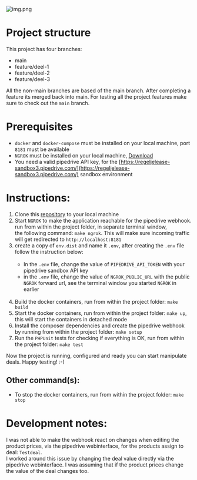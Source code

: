 ![img.png](https://careers.recruiteecdn.com/image/upload/q_auto,f_auto,w_400,c_limit/production/images/BKX1/pBCbFREQy3rQ.png)

# Project structure

This project has four branches:

* main 
* feature/deel-1
* feature/deel-2
* feature/deel-3

All the non-main branches are based of the main branch. After completing a feature its merged back into main. For
testing all the project features make sure to check out the `main` branch.

# Prerequisites

* `docker` and `docker-compose` must be installed on your local machine, port `8181` must be available
* `NGROK` must be installed on your local machine, [Download](https://ngrok.com/download)
* You need a valid pipedrive API key, for the [https://regeljelease-sandbox3.pipedrive.com/](https://regeljelease-sandbox3.pipedrive.com/) sandbox environment

# Instructions:

1. Clone this [repository](https://github.com/JelteV/pipedrive-deals) to your local machine
2. Start `NGROK` to make the application reachable for the pipedrive webhook. run from within the project folder, in separate terminal window, <br>
the following command: `make ngrok`. This will make sure incoming traffic will get redirected to `http://localhost:8181`
3. create a copy of `env.dist` and name it `.env`, after creating the `.env` file follow the instruction below:
<br/><br/>
   * In the `.env` file, change the value of `PIPEDRIVE_API_TOKEN` with your pipedrive sandbox API key
   * in the `.env` file, change the value of `NGROK_PUBLIC_URL` with the public `NGROK` forward url, see the terminal window you started `NGROK` in earlier
<br/><br/>
4. Build the docker containers, run from within the project folder: `make build`
5. Start the docker containers, run from within the project folder: `make up`, this will start the containers in detached mode
6. Install the composer dependencies and create the pipedrive webhook by running from within the project folder: `make setup`
7. Run the `PHPUnit` tests for checking if everything is OK, run from within the project folder: `make test`

Now the project is running, configured and ready you can start manipulate deals. Happy testing! :-)

## Other command(s):

* To stop the docker containers, run from within the project folder: `make stop`

# Development notes:

I was not able to make the webhook react on changes when editing the product prices, via the pipedrive webinterface, for the products assign to deal: `Testdeal`. <br>
I worked around this issue by changing the deal value directly via the pipedrive webinterface. I was assuming that if the product prices change the
value of the deal changes too.
